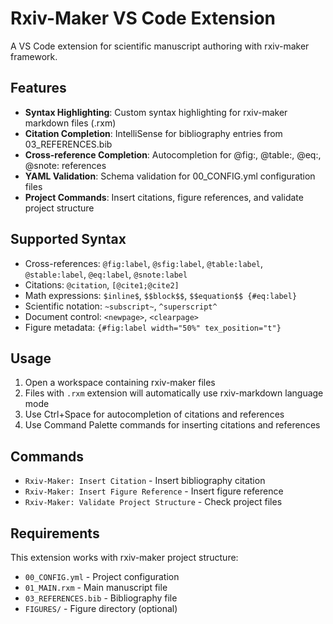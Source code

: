 # Rxiv-Maker VS Code Extension

A VS Code extension for scientific manuscript authoring with rxiv-maker framework.

## Features

- **Syntax Highlighting**: Custom syntax highlighting for rxiv-maker markdown files (.rxm)
- **Citation Completion**: IntelliSense for bibliography entries from 03_REFERENCES.bib
- **Cross-reference Completion**: Autocompletion for @fig:, @table:, @eq:, @snote: references
- **YAML Validation**: Schema validation for 00_CONFIG.yml configuration files
- **Project Commands**: Insert citations, figure references, and validate project structure

## Supported Syntax

- Cross-references: `@fig:label`, `@sfig:label`, `@table:label`, `@stable:label`, `@eq:label`, `@snote:label`
- Citations: `@citation`, `[@cite1;@cite2]`
- Math expressions: `$inline$`, `$$block$$`, `$$equation$$ {#eq:label}`
- Scientific notation: `~subscript~`, `^superscript^`
- Document control: `<newpage>`, `<clearpage>`
- Figure metadata: `{#fig:label width="50%" tex_position="t"}`

## Usage

1. Open a workspace containing rxiv-maker files
2. Files with `.rxm` extension will automatically use rxiv-markdown language mode
3. Use Ctrl+Space for autocompletion of citations and references
4. Use Command Palette commands for inserting citations and references

## Commands

- `Rxiv-Maker: Insert Citation` - Insert bibliography citation
- `Rxiv-Maker: Insert Figure Reference` - Insert figure reference
- `Rxiv-Maker: Validate Project Structure` - Check project files

## Requirements

This extension works with rxiv-maker project structure:
- `00_CONFIG.yml` - Project configuration
- `01_MAIN.rxm` - Main manuscript file
- `03_REFERENCES.bib` - Bibliography file
- `FIGURES/` - Figure directory (optional)